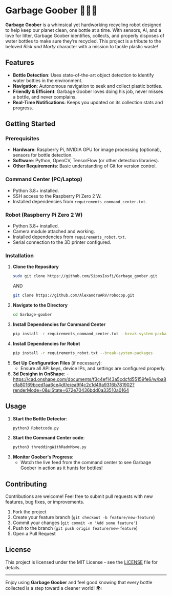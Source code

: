
# Garbage Goober 🤖💧🍾

**Garbage Goober** is a whimsical yet hardworking recycling robot designed to help keep our planet clean, one bottle at a time. With sensors, AI, and a love for litter, Garbage Goober identifies, collects, and properly disposes of water bottles to make sure they’re recycled. This project is a tribute to the beloved *Rick and Morty* character with a mission to tackle plastic waste!

## Features

- **Bottle Detection**: Uses state-of-the-art object detection to identify water bottles in the environment.
- **Navigation**: Autonomous navigation to seek and collect plastic bottles.
- **Friendly & Efficient**: Garbage Goober loves doing his job, never misses a bottle, and never complains.
- **Real-Time Notifications**: Keeps you updated on its collection stats and progress.

## Getting Started

### Prerequisites

- **Hardware**: Raspberry Pi, NVIDIA GPU for image processing (optional), sensors for bottle detection.
- **Software**: Python, OpenCV, TensorFlow (or other detection libraries).
- **Other Requirements**: Basic understanding of Git for version control.

### **Command Center (PC/Laptop)**
- Python 3.8+ installed.
- SSH access to the Raspberry Pi Zero 2 W.
- Installed dependencies from `requirements_command_center.txt`.

### **Robot (Raspberry Pi Zero 2 W)**
- Python 3.8+ installed.
- Camera module attached and working.
- Installed dependencies from `requirements_robot.txt`.
- Serial connection to the 3D printer configured.

### Installation

1. **Clone the Repository**
   ```bash
   sudo git clone https://github.com/SiposIosfi/Garbage_goober.git
   ```
   AND
   ```bash
   git clone https://github.com/AlexandruARV/robocop.git
   ```
2. **Navigate to the Directory**
   ```bash
   cd Garbage-goober
   ```
3. **Install Dependencies for Command Center**
   ```bash
   pip install -r requirements_command_center.txt --break-system-packages
   ```
4. **Install Dependencies for Robot**
    ```bash
   pip install -r requirements_robot.txt --break-system-packages
   ```
5. **Set Up Configuration Files** (if necessary):
   - Ensure all API keys, device IPs, and settings are configured properly.
6. **3d Desighn in OnShape**:
   -https://cad.onshape.com/documents/f3c4ef143a5cdcfd55159fe6/w/ba8dfa80169bced1aa6ce4df/e/ea9f4c2c1d49a9316b781902?renderMode=0&uiState=672e70436bdd0a33510a0164
## Usage

1. **Start the Bottle Detector**:
   ```bash
   python3 Robotcode.py
   ```
2. **Start the Command Center code**:
   ```bash
   python3 threddingWithRadnMove.py
   ```
3. **Monitor Goober's Progress**:
   - Watch the live feed from the command center to see Garbage Goober in action as it hunts for bottles!

## Contributing

Contributions are welcome! Feel free to submit pull requests with new features, bug fixes, or improvements.

1. Fork the project
2. Create your feature branch (`git checkout -b feature/new-feature`)
3. Commit your changes (`git commit -m 'Add some feature'`)
4. Push to the branch (`git push origin feature/new-feature`)
5. Open a Pull Request

## License

This project is licensed under the MIT License - see the [LICENSE](LICENSE) file for details.

---

Enjoy using **Garbage Goober** and feel good knowing that every bottle collected is a step toward a cleaner world! 🌍💧
